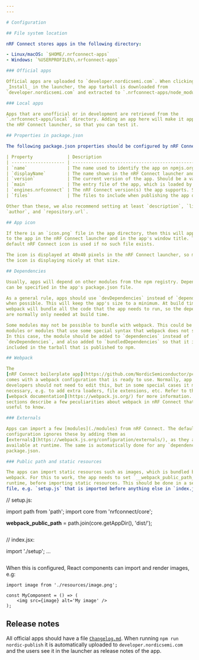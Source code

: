 ```yaml
---
---

# Configuration

## File system location

nRF Connect stores apps in the following directory:

- Linux/macOS: `$HOME/.nrfconnect-apps`
- Windows: `%USERPROFILE%\.nrfconnect-apps`

### Official apps

Official apps are uploaded to `developer.nordicsemi.com`. When clicking on
_Install_ in the launcher, the app tarball is downloaded from
`developer.nordicsemi.com` and extracted to `.nrfconnect-apps/node_modules`.

### Local apps

Apps that are unofficial or in development are retrieved from the
`.nrfconnect-apps/local` directory. Adding an app here will make it appear in
the nRF Connect launcher, so that you can test it.

## Properties in package.json

The following package.json properties should be configured by nRF Connect apps:

| Property             | Description                                                                                                                                                                                                         |
| -------------------- | ------------------------------------------------------------------------------------------------------------------------------------------------------------------------------------------------------------------- |
| `name`               | The name used to identify the app on npmjs.org. The recommended naming convention is `pc-nrfconnect-<appname>`, as this makes it easier to identify it as an nRF Connect app.                                       |
| `displayName`        | The name shown in the nRF Connect launcher and in the app's window title.                                                                                                                                           |
| `version`            | The current version of the app. Should be a valid [semver string](http://semver.org/). The nRF Connect launcher will display an upgrade button when new versions of the app are made available on the npm registry. |
| `main`               | The entry file of the app, which is loaded by nRF Connect. When using webpack, this should point to the webpack bundle file, typically in the dist/ directory.                                                      |
| `engines.nrfconnect` | The nRF Connect version(s) the app supports. Should be a valid [semver range](https://github.com/npm/node-semver#ranges). The launcher will show a warning if this is missing or incompatible.                      |
| `files`              | The files to include when publishing the app on the npm registry. Make sure that this contains everything the app needs at runtime, e.g. code, icon, and resources.                                                 |

Other than these, we also recommend setting at least `description`, `license`,
`author`, and `repository.url`.

## App icon

If there is an `icon.png` file in the app directory, then this will appear next
to the app in the nRF Connect launcher and in the app's window title. The
default nRF Connect icon is used if no such file exists.

The icon is displayed at 40x40 pixels in the nRF Connect launcher, so make sure
the icon is displaying nicely at that size.

## Dependencies

Usually, apps will depend on other modules from the npm registry. Dependencies
can be specified in the app's package.json file.

As a general rule, apps should use `devDependencies` instead of `dependencies`
when possible. This will keep the app's size to a minimum. At build time,
webpack will bundle all the code that the app needs to run, so the dependencies
are normally only needed at build time.

Some modules may not be possible to bundle with webpack. This could be native
modules or modules that use some special syntax that webpack does not support.
In this case, the module should be added to `dependencies` instead of
`devDependencies`, and also added to `bundledDependencies` so that it is
included in the tarball that is published to npm.

## Webpack

The
[nRF Connect boilerplate app](https://github.com/NordicSemiconductor/pc-nrfconnect-boilerplate)
comes with a webpack configuration that is ready to use. Normally, app
developers should not need to edit this, but in some special cases it might be
necessary, e.g. to add extra loaders, file extensions, etc. Refer to the
[webpack documentation](https://webpack.js.org/) for more information. The below
sections describe a few peculiarities about webpack in nRF Connect that might be
useful to know.

### Externals

Apps can import a few [modules](./modules) from nRF Connect. The default webpack
configuration ignores these by adding them as
[externals](https://webpack.js.org/configuration/externals/), as they are only
available at runtime. The same is automatically done for any `dependencies` from
package.json.

### Public path and static resources

The apps can import static resources such as images, which is bundled by
webpack. For this to work, the app needs to set `__webpack_public_path__` at
runtime, before importing static resources. This should be done in a separate
file, e.g. `setup.js` that is imported before anything else in `index.jsx`:

```
// setup.js:

import path from 'path';
import core from 'nrfconnect/core';

__webpack_public_path__ = path.join(core.getAppDir(), 'dist/');
```

```
// index.jsx:

import './setup';
...
```

```

When this is configured, React components can import and render images, e.g:

```
import image from './resources/image.png';

const MyComponent = () => (
    <img src={image} alt='My image' />
);
```

## Release notes

All official apps should have a file [`Changelog.md`](./changelogs). When running `npm run nordic-publish` it is automatically uploaded to `developer.nordicsemi.com` and the users see it in the launcher as release notes of the app.

